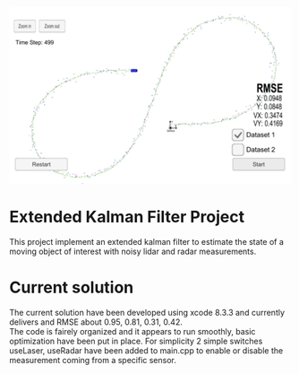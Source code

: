 [//]: # (Image References)
[ekf]: ./ekf_end.png

![ekf]

# Extended Kalman Filter Project

This project implement an extended kalman filter to estimate the state of a moving object of interest with noisy lidar and radar measurements. 

# Current solution

The current solution have been developed using xcode 8.3.3 and currently delivers and RMSE about 0.95, 0.81, 0.31, 0.42.  
The code is fairely organized and it appears to run smoothly, basic optimization have been put in place.
For simplicity 2 simple switches useLaser, useRadar have been added to main.cpp to enable or disable the measurement coming from a specific sensor.
